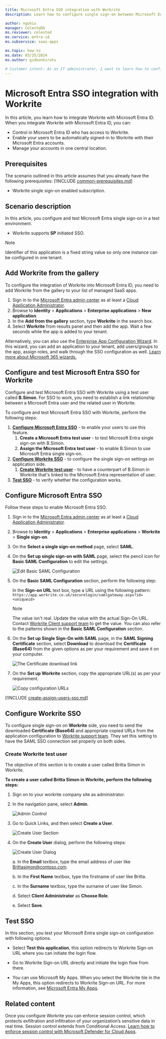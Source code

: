 ```yaml
---
title: Microsoft Entra SSO integration with Workrite
description: Learn how to configure single sign-on between Microsoft Entra ID and Workrite.

author: nguhiu
manager: CelesteDG
ms.reviewer: celested
ms.service: entra-id
ms.subservice: saas-apps

ms.topic: how-to
ms.date: 03/25/2024
ms.author: gideonkiratu

# Customer intent: As an IT administrator, I want to learn how to configure single sign-on between Microsoft Entra ID and Workrite so that I can control who has access to Workrite, enable automatic sign-in with Microsoft Entra accounts, and manage my accounts in one central location.
---
```

# Microsoft Entra SSO integration with Workrite

In this article,  you learn how to integrate Workrite with Microsoft Entra ID. When you integrate Workrite with Microsoft Entra ID, you can:

* Control in Microsoft Entra ID who has access to Workrite.
* Enable your users to be automatically signed-in to Workrite with their Microsoft Entra accounts.
* Manage your accounts in one central location.

## Prerequisites
The scenario outlined in this article assumes that you already have the following prerequisites:
[!INCLUDE [common-prerequisites.md](~/identity/saas-apps/includes/common-prerequisites.md)]
* Workrite single sign-on enabled subscription.

## Scenario description

In this article,  you configure and test Microsoft Entra single sign-on in a test environment.

* Workrite supports **SP** initiated SSO.

> [!NOTE]
> Identifier of this application is a fixed string value so only one instance can be configured in one tenant.

## Add Workrite from the gallery

To configure the integration of Workrite into Microsoft Entra ID, you need to add Workrite from the gallery to your list of managed SaaS apps.

1. Sign in to the [Microsoft Entra admin center](https://entra.microsoft.com) as at least a [Cloud Application Administrator](~/identity/role-based-access-control/permissions-reference.md#cloud-application-administrator).
1. Browse to **Identity** > **Applications** > **Enterprise applications** > **New application**.
1. In the **Add from the gallery** section, type **Workrite** in the search box.
1. Select **Workrite** from results panel and then add the app. Wait a few seconds while the app is added to your tenant.

 Alternatively, you can also use the [Enterprise App Configuration Wizard](https://portal.office.com/AdminPortal/home?Q=Docs#/azureadappintegration). In this wizard, you can add an application to your tenant, add users/groups to the app, assign roles, and walk through the SSO configuration as well. [Learn more about Microsoft 365 wizards.](/microsoft-365/admin/misc/azure-ad-setup-guides)

<a name='configure-and-test-azure-ad-sso-for-workrite'></a>

## Configure and test Microsoft Entra SSO for Workrite

Configure and test Microsoft Entra SSO with Workrite using a test user called **B.Simon**. For SSO to work, you need to establish a link relationship between a Microsoft Entra user and the related user in Workrite.

To configure and test Microsoft Entra SSO with Workrite, perform the following steps:

1. **[Configure Microsoft Entra SSO](#configure-azure-ad-sso)** - to enable your users to use this feature.
    1. **Create a Microsoft Entra test user** - to test Microsoft Entra single sign-on with B.Simon.
    1. **Assign the Microsoft Entra test user** - to enable B.Simon to use Microsoft Entra single sign-on.
1. **[Configure Workrite SSO](#configure-workrite-sso)** - to configure the single sign-on settings on application side.
    1. **[Create Workrite test user](#create-workrite-test-user)** - to have a counterpart of B.Simon in Workrite that's linked to the Microsoft Entra representation of user.
1. **[Test SSO](#test-sso)** - to verify whether the configuration works.

<a name='configure-azure-ad-sso'></a>

## Configure Microsoft Entra SSO

Follow these steps to enable Microsoft Entra SSO.

1. Sign in to the [Microsoft Entra admin center](https://entra.microsoft.com) as at least a [Cloud Application Administrator](~/identity/role-based-access-control/permissions-reference.md#cloud-application-administrator).
1. Browse to **Identity** > **Applications** > **Enterprise applications** > **Workrite** > **Single sign-on**.
1. On the **Select a single sign-on method** page, select **SAML**.
1. On the **Set up single sign-on with SAML** page, select the pencil icon for **Basic SAML Configuration** to edit the settings.

   ![Edit Basic SAML Configuration](common/edit-urls.png)

1. On the **Basic SAML Configuration** section, perform the following step:

    In the **Sign-on URL** text box, type a URL using the following pattern:
    `https://app.workrite.co.uk/securelogin/samlgateway.aspx?id=<uniqueid>`

	> [!NOTE]
	> The value isn't real. Update the value with the actual Sign-On URL. Contact [Workrite Client support team](mailto:support@workrite.co.uk) to get the value. You can also refer to the patterns shown in the **Basic SAML Configuration** section.

1. On the **Set up Single Sign-On with SAML** page, in the **SAML Signing Certificate** section, select **Download** to download the **Certificate (Base64)** from the given options as per your requirement and save it on your computer.

	![The Certificate download link](common/certificatebase64.png)

1. On the **Set up Workrite** section, copy the appropriate URL(s) as per your requirement.

	![Copy configuration URLs](common/copy-configuration-urls.png)

<a name='create-an-azure-ad-test-user'></a>

[!INCLUDE [create-assign-users-sso.md](~/identity/saas-apps/includes/create-assign-users-sso.md)]

## Configure Workrite SSO

To configure single sign-on on **Workrite** side, you need to send the downloaded **Certificate (Base64)** and appropriate copied URLs from the application configuration to [Workrite support team](mailto:support@workrite.co.uk). They set this setting to have the SAML SSO connection set properly on both sides.

### Create Workrite test user

The objective of this section is to create a user called Britta Simon in Workrite.

**To create a user called Britta Simon in Workrite, perform the following steps:**

1. Sign on to your workrite company site as administrator.

2. In the navigation pane, select **Admin**.
   
    ![Admin Control](./media/workrite-tutorial/menu.png)

3. Go to Quick Links, and then select **Create a User**.
   
    ![Create User Section](./media/workrite-tutorial/user.png)

4. On the **Create User** dialog, perform the following steps:
   
    ![Create User Dialog](./media/workrite-tutorial/roles.png)
	
	a. In the **Email** textbox, type the email address of user like Brittasimon@contoso.com.

	b. In the **First Name** textbox, type the firstname of user like Britta.

	c. In the **Surname** textbox, type the surname of user like Simon.
	
	d. Select **Client Administrator** as **Choose Role**.
	
	e. Select **Save**.

## Test SSO 

In this section, you test your Microsoft Entra single sign-on configuration with following options. 

* Select **Test this application**, this option redirects to Workrite Sign-on URL where you can initiate the login flow. 

* Go to Workrite Sign-on URL directly and initiate the login flow from there.

* You can use Microsoft My Apps. When you select the Workrite tile in the My Apps, this option redirects to Workrite Sign-on URL. For more information, see [Microsoft Entra My Apps](/azure/active-directory/manage-apps/end-user-experiences#azure-ad-my-apps).

## Related content

Once you configure Workrite you can enforce session control, which protects exfiltration and infiltration of your organization’s sensitive data in real time. Session control extends from Conditional Access. [Learn how to enforce session control with Microsoft Defender for Cloud Apps](/cloud-app-security/proxy-deployment-aad).
